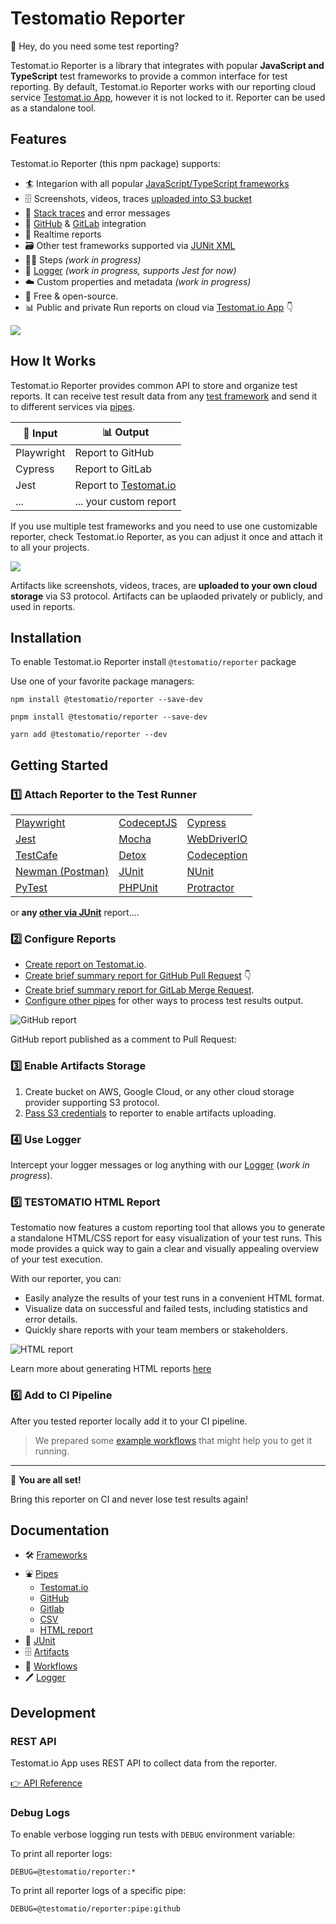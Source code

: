 # Testomatio Reporter


👋 Hey, do you need some test reporting?

Testomat.io Reporter is a library that integrates with popular **JavaScript and TypeScript** test frameworks to provide a common interface for test reporting. By default, Testomat.io Reporter works with our reporting cloud service [Testomat.io App](https://testomat.io), however it is not locked to it. Reporter can be used as a standalone tool.

## Features

Testomat.io Reporter (this npm package) supports:

* 🏄 Integarion with all popular [JavaScript/TypeScript frameworks](./docs/frameworks.md)
* 🗄️ Screenshots, videos, traces [uploaded into S3 bucket](./docs/artifacts.md)
* 🔎 [Stack traces](./docs/stacktrace.md) and error messages
* 🐙 [GitHub](./docs/pipes/github.md) & [GitLab](./docs/pipes/gitlab.md) integration
* 🚅 Realtime reports
* 🗃️ Other test frameworks supported via [JUNit XML](./docs/junit.md)
* 🚶‍♀️ Steps *(work in progress)*
* 📄 [Logger](./docs/logger.md) *(work in progress, supports Jest for now)*
* ☁️ Custom properties and metadata *(work in progress)*
* 💯 Free & open-source.
* 📊 Public and private Run reports on cloud via [Testomat.io App](https://testomat.io) 👇


![](./docs/images/app.png)

## How It Works

Testomat.io Reporter provides common API to store and organize test reports.
It can receive test result data from any [test framework](./docs/frameworks.md) and send it to different services via [pipes](./docs/pipes.md).

| 🌊 Input         | 📊 Output                                 |
|---------------|----------------------------------------|
| Playwright    | Report to GitHub                       |
| Cypress       | Report to GitLab                       |
| Jest          | Report to [Testomat.io](https://testomat.io) |
| ...   | ... your custom report   |

If you use multiple test frameworks and you need to use one customizable reporter, check Testomat.io Reporter, as you can adjust it once and attach it to all your projects.

![](./docs/images/reporter-architecture.png)

Artifacts like screenshots, videos, traces, are **uploaded to your own cloud storage** via S3 protocol. Artifacts can be uplaoded privately or publicly, and used in reports.

## Installation

To enable Testomat.io Reporter install `@testomatio/reporter` package


Use one of your favorite package managers:

```
npm install @testomatio/reporter --save-dev
```

```
pnpm install @testomatio/reporter --save-dev
```

```
yarn add @testomatio/reporter --dev
```

## Getting Started

### 1️⃣ Attach Reporter to the Test Runner

| | | |
|--|--|--|
| [Playwright](./docs/frameworks.md#playwright) | [CodeceptJS](./docs/frameworks.md#CodeceptJS) | [Cypress](./docs/frameworks.md#Cypress) |
| [Jest](./docs/frameworks.md#Jest) | [Mocha](./docs/frameworks.md#Mocha) | [WebDriverIO](./docs/frameworks.md#WebDriverIO) |
| [TestCafe](./docs/frameworks.md#TestCafe) | [Detox](./docs/frameworks.md#Detox) | [Codeception](https://github.com/testomatio/php-reporter) |
| [Newman (Postman)](./docs/frameworks.md#Newman) | [JUnit](./docs/junit.md#junit) | [NUnit](./docs/junit.md#nunit) |
| [PyTest](./docs/junit.md#pytest) | [PHPUnit](./docs/junit.md#phpunit) | [Protractor](./docs/frameworks.md#protractor) |


or **any [other via JUnit](./docs/junit.md)** report....

### 2️⃣ Configure Reports

* [Create report on Testomat.io](./docs/pipes/testomatio.md).
* [Create brief summary report for GitHub Pull Request](./docs/pipes/github.md) 👇
* [Create brief summary report for GitLab Merge Request](./docs/pipes/gitlab.md).
* [Configure other pipes](./docs/pipes/md) for other ways to process test results output.


![GitHub report](./docs/pipes/images/github.png)

GitHub report published as a comment to Pull Request:

### 3️⃣ Enable Artifacts Storage

1. Create bucket on AWS, Google Cloud, or any other cloud storage provider supporting S3 protocol. 
2. [Pass S3 credentials](./docs/artifacts.md) to reporter to enable artifacts uploading.

### 4️⃣ Use Logger

Intercept your logger messages or log anything with our [Logger](./docs/logger.md) (_work in progress_).

### 5️⃣ TESTOMATIO HTML Report

Testomatio now features a custom reporting tool that allows you to generate a standalone HTML/CSS report for easy visualization of your test runs. This mode provides a quick way to gain a clear and visually appealing overview of your test execution.

With our reporter, you can:

- Easily analyze the results of your test runs in a convenient HTML format.
- Visualize data on successful and failed tests, including statistics and error details.
- Quickly share reports with your team members or stakeholders.

![HTML report](./docs/images/html_reporter_example.gif)

Learn more about generating HTML reports [here](./docs/pipes/html.md)

### 6️⃣ Add to CI Pipeline

After you tested reporter locally add it to your CI pipeline.

> We prepared some [example workflows](./docs/workflows.md) that might help you to get it running.

---

🎉 **You are all set!**

Bring this reporter on CI and never lose test results again!


## Documentation

* 🛠️ [Frameworks](./docs/frameworks.md)
* ⛲ [Pipes](./docs/pipes.md)
  * [Testomat.io](./docs/pipes/testomatio.md)
  * [GitHub](./docs/pipes/github.md)
  * [Gitlab](./docs/pipes/gitlab.md)
  * [CSV](./docs/pipes/csv.md)
  * [HTML report](./docs/pipes/html.md)
* 📓 [JUnit](./docs/junit.md)
* 🗄️ [Artifacts](./docs/artifacts.md)
* 🔂 [Workflows](./docs/workflows.md)
* 🖊️ [Logger](./docs/logger.md)

## Development


### REST API 

Testomat.io App uses REST API to collect data from the reporter.

[👉 API Reference](https://testomatio.github.io/reporter/)

### Debug Logs

To enable verbose logging run tests with `DEBUG` environment variable:

To print all reporter logs:

```
DEBUG=@testomatio/reporter:*
```
To print all reporter logs of a specific pipe:

```
DEBUG=@testomatio/reporter:pipe:github
```

